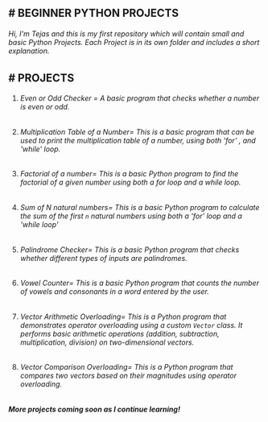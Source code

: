 ## \# BEGINNER PYTHON PROJECTS





###### Hi, I'm Tejas and this is my first repository which will contain small and basic Python Projects. Each Project is in its own folder and includes a short explanation.







## \# PROJECTS





1. ###### Even or Odd Checker = A basic program that checks whether a number is even or odd. 

2. ###### Multiplication Table of a Number= This is a basic program that can be used to print the multiplication table of a number, using both 'for' , and 'while' loop.

3. ###### Factorial of a number= This is a basic Python program to find the factorial of a given number using both a for loop and a while loop.

4. ###### Sum of N natural numbers= This is a basic Python program to calculate the sum of the first `n` natural numbers using both a 'for' loop and a 'while loop'

5. ###### Palindrome Checker= This is a basic Python program that checks whether different types of inputs are palindromes.

6. ###### Vowel Counter= This is a basic Python program that counts the number of vowels and consonants in a word entered by the user.

7. ###### Vector Arithmetic Overloading= This is a Python program that demonstrates operator overloading using a custom `Vector` class. It performs basic arithmetic operations (addition, subtraction, multiplication, division) on two-dimensional vectors.

8. ###### Vector Comparison Overloading= This is a Python program that compares two vectors based on their magnitudes using operator overloading.





***More projects coming soon as I continue learning!***
